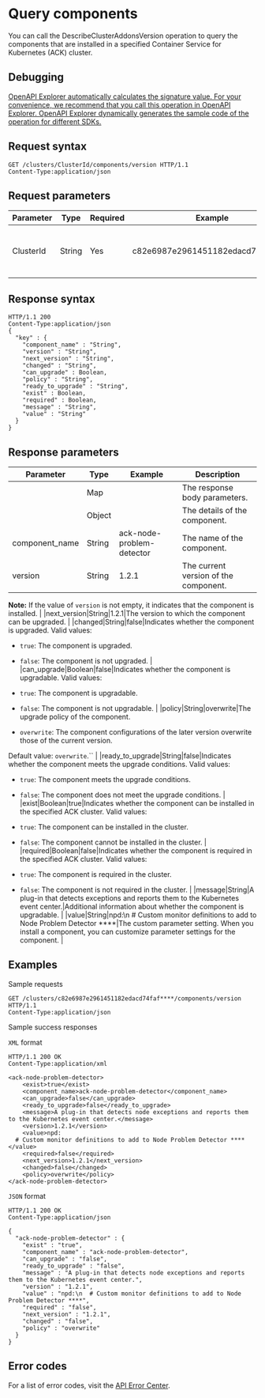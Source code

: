 # Query components

You can call the DescribeClusterAddonsVersion operation to query the components that are installed in a specified Container Service for Kubernetes \(ACK\) cluster.

## Debugging

[OpenAPI Explorer automatically calculates the signature value. For your convenience, we recommend that you call this operation in OpenAPI Explorer. OpenAPI Explorer dynamically generates the sample code of the operation for different SDKs.](https://api.aliyun.com/#product=CS&api=DescribeClusterAddonsVersion&type=ROA&version=2015-12-15)

## Request syntax

```
GET /clusters/ClusterId/components/version HTTP/1.1 
Content-Type:application/json
```

## Request parameters

|Parameter|Type|Required|Example|Description|
|---------|----|--------|-------|-----------|
|ClusterId|String|Yes|c82e6987e2961451182edacd74faf\*\*\*\*|The ID of the ACK cluster that you want to query. |

## Response syntax

```
HTTP/1.1 200
Content-Type:application/json
{
  "key" : {
    "component_name" : "String",
    "version" : "String",
    "next_version" : "String",
    "changed" : "String",
    "can_upgrade" : Boolean,
    "policy" : "String",
    "ready_to_upgrade" : "String",
    "exist" : Boolean,
    "required" : Boolean,
    "message" : "String",
    "value" : "String"
  }
}
```

## Response parameters

|Parameter|Type|Example|Description|
|---------|----|-------|-----------|
| |Map| |The response body parameters. |
| |Object| |The details of the component. |
|component\_name|String|ack-node-problem-detector|The name of the component. |
|version|String|1.2.1|The current version of the component.

**Note:** If the value of `version` is not empty, it indicates that the component is installed. |
|next\_version|String|1.2.1|The version to which the component can be upgraded. |
|changed|String|false|Indicates whether the component is upgraded. Valid values:

-   `true`: The component is upgraded.
-   `false`: The component is not upgraded. |
|can\_upgrade|Boolean|false|Indicates whether the component is upgradable. Valid values:

-   `true`: The component is upgradable.
-   `false`: The component is not upgradable. |
|policy|String|overwrite|The upgrade policy of the component.

-   `overwrite`: The component configurations of the later version overwrite those of the current version.

Default value: `overwrite`.`` |
|ready\_to\_upgrade|String|false|Indicates whether the component meets the upgrade conditions. Valid values:

-   `true`: The component meets the upgrade conditions.
-   `false`: The component does not meet the upgrade conditions. |
|exist|Boolean|true|Indicates whether the component can be installed in the specified ACK cluster. Valid values:

-   `true`: The component can be installed in the cluster.
-   `false`: The component cannot be installed in the cluster. |
|required|Boolean|false|Indicates whether the component is required in the specified ACK cluster. Valid values:

-   `true`: The component is required in the cluster.
-   `false`: The component is not required in the cluster. |
|message|String|A plug-in that detects exceptions and reports them to the Kubernetes event center.|Additional information about whether the component is upgradable. |
|value|String|npd:\\n \# Custom monitor definitions to add to Node Problem Detector \*\*\*\*|The custom parameter setting. When you install a component, you can customize parameter settings for the component. |

## Examples

Sample requests

```
GET /clusters/c82e6987e2961451182edacd74faf****/components/version HTTP/1.1 
Content-Type:application/json
```

Sample success responses

`XML` format

```
HTTP/1.1 200 OK
Content-Type:application/xml

<ack-node-problem-detector>
    <exist>true</exist>
    <component_name>ack-node-problem-detector</component_name>
    <can_upgrade>false</can_upgrade>
    <ready_to_upgrade>false</ready_to_upgrade>
    <message>A plug-in that detects node exceptions and reports them to the Kubernetes event center.</message>
    <version>1.2.1</version>
    <value>npd:
  # Custom monitor definitions to add to Node Problem Detector ****</value>
    <required>false</required>
    <next_version>1.2.1</next_version>
    <changed>false</changed>
    <policy>overwrite</policy>
</ack-node-problem-detector>
```

`JSON` format

```
HTTP/1.1 200 OK
Content-Type:application/json

{
  "ack-node-problem-detector" : {
    "exist" : "true",
    "component_name" : "ack-node-problem-detector",
    "can_upgrade" : "false",
    "ready_to_upgrade" : "false",
    "message" : "A plug-in that detects node exceptions and reports them to the Kubernetes event center.",
    "version" : "1.2.1",
    "value" : "npd:\n  # Custom monitor definitions to add to Node Problem Detector ****",
    "required" : "false",
    "next_version" : "1.2.1",
    "changed" : "false",
    "policy" : "overwrite"
  }
}
```

## Error codes

For a list of error codes, visit the [API Error Center](https://error-center.alibabacloud.com/status/product/CS).

